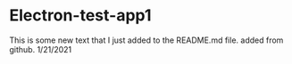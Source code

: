 # Electron-test-app1
This is some new text that I just added to the README.md file.
added from github. 1/21/2021
